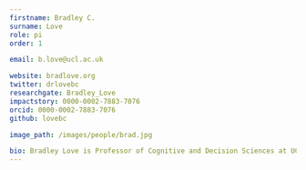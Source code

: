 ```yaml
---
firstname: Bradley C.
surname: Love
role: pi
order: 1

email: b.love@ucl.ac.uk

website: bradlove.org
twitter: drlovebc
researchgate: Bradley_Love
impactstory: 0000-0002-7883-7076
orcid: 0000-0002-7883-7076
github: lovebc

image_path: /images/people/brad.jpg

bio: Bradley Love is Professor of Cognitive and Decision Sciences at UCL. He integrates approaches from Experimental Psychology, Machine Learning, and Neuroscience to understand the mechanisms supporting human learning and decision making.
---
```

